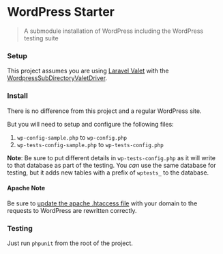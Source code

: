WordPress Starter
=================

> A submodule installation of WordPress including the WordPress testing suite

### Setup

This project assumes you are using [Laravel Valet](https://laravel.com/docs/5.4/valet) with the [WordpressSubDirectoryValetDriver](https://github.com/invokemedia/valet-WordPress-subdirectory).

### Install

There is no difference from this project and a regular WordPress site.

But you will need to setup and configure the following files:

1. `wp-config-sample.php` to `wp-config.php`
2. `wp-tests-config-sample.php` to `wp-tests-config.php`

**Note**: Be sure to put different details in `wp-tests-config.php` as it will write to that database as part of the testing. You _can_ use the same database for testing, but it adds new tables with a prefix of `wptests_` to the database.

#### Apache Note

Be sure to [update the apache .htaccess file](/.htaccess#L9-L10) with your domain to the requests to WordPress are rewritten correctly.

### Testing

Just run `phpunit` from the root of the project.
